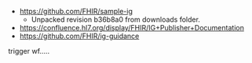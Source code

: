 * https://github.com/FHIR/sample-ig
  * Unpacked revision b36b8a0 from downloads folder.
* https://confluence.hl7.org/display/FHIR/IG+Publisher+Documentation
* https://github.com/FHIR/ig-guidance


trigger wf.....